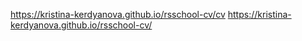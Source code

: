 https://kristina-kerdyanova.github.io/rsschool-cv/cv
https://kristina-kerdyanova.github.io/rsschool-cv/
